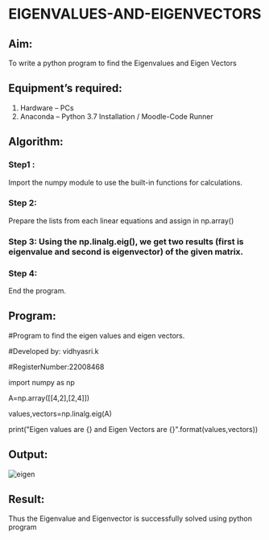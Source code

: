 # EIGENVALUES-AND-EIGENVECTORS
## Aim:
To write a python program to find the Eigenvalues and Eigen Vectors
## Equipment’s required:
1. 	Hardware – PCs
2. 	Anaconda – Python 3.7 Installation / Moodle-Code Runner
## Algorithm:
### Step1 : 
Import the numpy module to use the built-in functions for calculations.
### Step 2: 
Prepare the lists from each linear equations and assign in np.array()

### Step 3: Using the np.linalg.eig(),  we get two results (first is eigenvalue and second is eigenvector) of the given matrix.
### Step 4: 
End the program.

## Program:
#Program to find the eigen values and eigen vectors.

#Developed by: vidhyasri.k

#RegisterNumber:22008468

import numpy as np

A=np.array([[4,2],[2,4]])

values,vectors=np.linalg.eig(A)

print("Eigen values are {} and Eigen Vectors are {}".format(values,vectors))

## Output:
![eigen](https://user-images.githubusercontent.com/119477817/215278955-e1d96b1d-cbd4-4e8d-90e2-6d7de12050db.png)

## Result:
Thus the Eigenvalue and Eigenvector is successfully solved using python program

